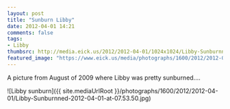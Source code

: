 ```yaml
---
layout: post
title: "Sunburn Libby"
date: 2012-04-01 14:21
comments: false
tags: 
- Libby
thumbsrc: http://media.eick.us/2012/2012-04-01/1024x1024/Libby-Sunburnned-2012-04-01-at-07.53.50.jpg
featured_image: "https://www.eick.us/media/photographs/1600/2012/2012-04-01/Libby-Sunburnned-2012-04-01-at-07.53.50.jpg"
---
```

A picture from August of 2009 where Libby was pretty sunburned....



![Libby sunburn]({{ site.mediaUrlRoot }}/photographs/1600/2012/2012-04-01/Libby-Sunburnned-2012-04-01-at-07.53.50.jpg)
